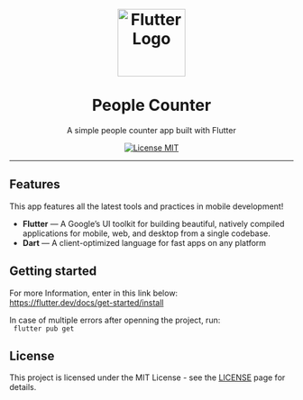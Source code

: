 
<h1 align="center">
<br>
  <img src="https://raw.githubusercontent.com/flutter/website/master/src/_assets/image/flutter-lockup.png" alt="Flutter Logo" width="120">
<br>
<br>
People Counter
</h1>

<p align="center">A simple people counter app built with Flutter</p>

<p align="center">
  <a href="https://opensource.org/licenses/MIT">
    <img src="https://img.shields.io/badge/License-MIT-blue.svg" alt="License MIT">
  </a>
</p>


<hr />

## Features
[//]: # (Add the features of your project here:)
This app features all the latest tools and practices in mobile development!

- **Flutter** — A Google’s UI toolkit for building beautiful, natively compiled applications for mobile, web, and desktop from a single codebase.
- **Dart** — A client-optimized language for fast apps on any platform

## Getting started

For more Information, enter in this link below:
<br>
https://flutter.dev/docs/get-started/install

In case of multiple errors after openning the project, run:
<br>
``` flutter pub get```


## License

This project is licensed under the MIT License - see the [LICENSE](https://opensource.org/licenses/MIT) page for details.
